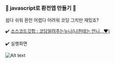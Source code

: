 ### 💸 javascript로 환전앱 만들기 💸
쉽다 쉬워 환전 어렵다 어려워 코딩 그치만 재밌죠? <br/>

✔️ [소스코드깃헙 : 코딩알려주는누나(나한테는 언니,,,♥️)](https://github.com/legobitna/currency-convert) <br/>

✔️ 실행화면

![Alt text](%EB%85%B9%EC%9D%8C-2023-10-07-004053.gif)
